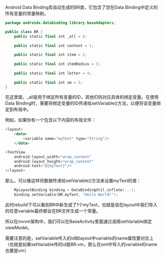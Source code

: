 Android Data Binding库自动生成的BR类，它包含了您在Data Binding中定义的所有变量的常量映射。

```kotlin
package androidx.databinding.library.baseAdapters;

public class BR {
    public static final int _all = 0;
    
    public static final int content = 1;
    
    public static final int item = 2;
    
    public static final int itemRadius = 3;
    
    public static final int letter = 4;
    
    public static final int vm = 5;
}
```

在这里面，_all是用于绑定所有变量的ID，其他ID则对应具体的绑定变量。在使用Data Binding时，需要将绑定变量的ID传递给setVariable()方法，以便将该变量绑定到布局中。

例如，如果你有一个包含以下内容的布局文件：

```kotlin
<layout>
    <data>
        <variable name="myText" type="String"/>
    </data>

<TextView
    android:layout_width="wrap_content"
    android:layout_height="wrap_content"
    android:text="@{myText}"/>
</layout>
```

那么，可以像这样将数据传递给setVariable()方法来设置myText的值：

```kotlin
    MyLayoutBinding binding = DataBindingUtil.inflate(...);
    binding.setVariable(BR.myText, "Hello World!");
```
此时rebuild下可以看到BR中新生成了1个myText，也就是说在layout中我们导入的任意variable最终都会在BR文件生成一个常量。

所以在mvvm架构中，我们可以在BaseActivity里面通过调用setVariable绑定viewModel。

需要注意的是，setVariable传入的id和layout中variable的name属性要对应上（也就是如果setVariable传的id是BR.vm，那么在xml中导入的variable的name也要是vm）